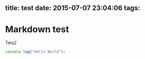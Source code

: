 title: test
date: 2015-07-07 23:04:06
tags:
---
Markdown test
=================
Tets2

```javascript
console.log("Hello World");
```